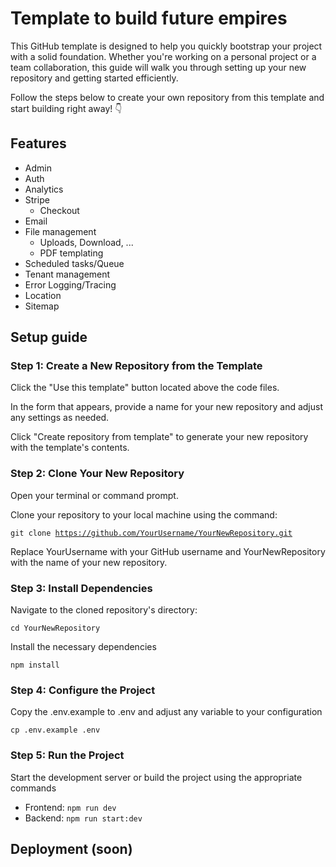 # Template to build future empires
This GitHub template is designed to help you quickly bootstrap your project with a solid foundation. Whether you're working on a personal project or a team collaboration, this guide will walk you through setting up your new repository and getting started efficiently.

Follow the steps below to create your own repository from this template and start building right away! 👇


## Features

- Admin
- Auth
- Analytics
- Stripe
    - Checkout
- Email
- File management
    - Uploads, Download, ...
    - PDF templating
- Scheduled tasks/Queue
- Tenant management
- Error Logging/Tracing
- Location
- Sitemap

## Setup guide

### Step 1: Create a New Repository from the Template

Click the "Use this template" button located above the code files.

In the form that appears, provide a name for your new repository and adjust any settings as needed.

Click "Create repository from template" to generate your new repository with the template's contents.

### Step 2: Clone Your New Repository

Open your terminal or command prompt.

Clone your repository to your local machine using the command:

<code>git clone https://github.com/YourUsername/YourNewRepository.git</code>

Replace YourUsername with your GitHub username and YourNewRepository with the name of your new repository.

### Step 3: Install Dependencies

Navigate to the cloned repository's directory:

<code>cd YourNewRepository</code>

Install the necessary dependencies

<code>npm install</code>

### Step 4: Configure the Project

Copy the .env.example to .env and adjust any variable to your configuration

<code>cp .env.example .env</code>

### Step 5: Run the Project

Start the development server or build the project using the appropriate commands

- Frontend: <code>npm run dev</code>
- Backend: <code>npm run start:dev</code>


## Deployment (soon)



